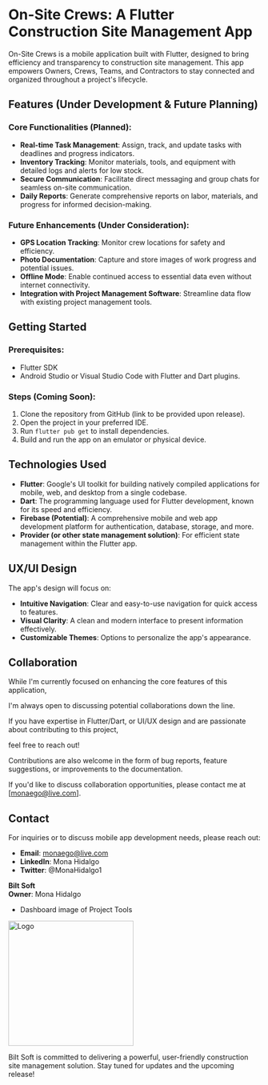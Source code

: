 # On-Site Crews: A Flutter Construction Site Management App

On-Site Crews is a mobile application built with Flutter, designed to bring efficiency and transparency to construction site management. This app empowers Owners, Crews, Teams, and Contractors to stay connected and organized throughout a project's lifecycle.

## Features (Under Development & Future Planning)

### Core Functionalities (Planned):
- **Real-time Task Management**: Assign, track, and update tasks with deadlines and progress indicators.
- **Inventory Tracking**: Monitor materials, tools, and equipment with detailed logs and alerts for low stock.
- **Secure Communication**: Facilitate direct messaging and group chats for seamless on-site communication.
- **Daily Reports**: Generate comprehensive reports on labor, materials, and progress for informed decision-making.

### Future Enhancements (Under Consideration):
- **GPS Location Tracking**: Monitor crew locations for safety and efficiency.
- **Photo Documentation**: Capture and store images of work progress and potential issues.
- **Offline Mode**: Enable continued access to essential data even without internet connectivity.
- **Integration with Project Management Software**: Streamline data flow with existing project management tools.

## Getting Started

### Prerequisites:
- Flutter SDK
- Android Studio or Visual Studio Code with Flutter and Dart plugins.

### Steps (Coming Soon):
1. Clone the repository from GitHub (link to be provided upon release).
2. Open the project in your preferred IDE.
3. Run `flutter pub get` to install dependencies.
4. Build and run the app on an emulator or physical device.

## Technologies Used
- **Flutter**: Google's UI toolkit for building natively compiled applications for mobile, web, and desktop from a single codebase.
- **Dart**: The programming language used for Flutter development, known for its speed and efficiency.
- **Firebase (Potential)**: A comprehensive mobile and web app development platform for authentication, database, storage, and more.
- **Provider (or other state management solution)**: For efficient state management within the Flutter app.

## UX/UI Design
The app's design will focus on:
- **Intuitive Navigation**: Clear and easy-to-use navigation for quick access to features.
- **Visual Clarity**: A clean and modern interface to present information effectively.
- **Customizable Themes**: Options to personalize the app's appearance.
  
## Collaboration

While I'm currently focused on enhancing the core features of this application, 

I'm always open to discussing potential collaborations down the line. 

If you have expertise in Flutter/Dart, or UI/UX design and are passionate about contributing to this project, 

feel free to reach out!

Contributions are also welcome in the form of bug reports, feature suggestions, or improvements to the documentation.

If you'd like to discuss collaboration opportunities, please contact me at [monaego@live.com].

## Contact
For inquiries or to discuss mobile app development needs, please reach out:
- **Email**: monaego@live.com
- **LinkedIn**: Mona Hidalgo
- **Twitter**: @MonaHidalgo1

**Bilt Soft**  
**Owner**: Mona Hidalgo

- Dashboard image of Project Tools
<img src="https://github.com/user-attachments/assets/7e257e69-0688-4319-b989-f668fa20057f" alt="Logo" style="width: 250px; height: auto;">



Bilt Soft is committed to delivering a powerful, user-friendly construction site management solution. Stay tuned for updates and the upcoming release!
